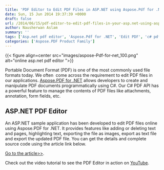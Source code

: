 ```yaml
---
title: 'PDF Editor to Edit PDF Files in ASP.NET using Aspose.Pdf for .NET'
date: Sun, 15 Jun 2014 19:37:39 +0000
draft: false
url: /2014/06/15/pdf-editor-to-edit-pdf-files-in-your-asp.net-using-aspose.pdf-for-.net/
author: Nausherwan Aslam
summary: ''
tags: ['Asp.net pdf editor', 'Aspose.Pdf for .NET', 'Edit PDF', 'c# pdf editor', 'pdf editor api for .net core']
categories: ['Aspose.PDF Product Family']
---
```




{{< figure align=center src="images/aspose-Pdf-for-net_100.png" alt="online asp.net pdf editor ">}}


Portable Document Format (PDF) is one of the most commonly used file formats today. We often  come across the requirement to edit PDF files in our applications. [Aspose.PDF for .NET][1] allows developers to create and manipulate PDF documents programmatically using C#. Our C# PDF API has a powerful feature to manage the contents of PDF files like attachments, annotation, form fields, etc.

## ASP.NET PDF Editor

An ASP.NET sample application has been developed to edit PDF files online using Aspose.PDF for .NET. It provides features like adding or deleting text and pages, highlighting text, exporting the file as images, export as text file and export the updated PDF file. You can get the details and complete source code using the article link below.

[Go to the article>>][2].

Check out the video tutorial to see the PDF Editor in action on [YouTube][3].




[1]: http://www.aspose.com/.net/pdf-component.aspx
[2]: http://code.msdn.microsoft.com/PDF-Editor-to-Edit-PDF-5fb73b8d
[3]: http://www.youtube.com/watch?v=rk-Z3U4JanE




